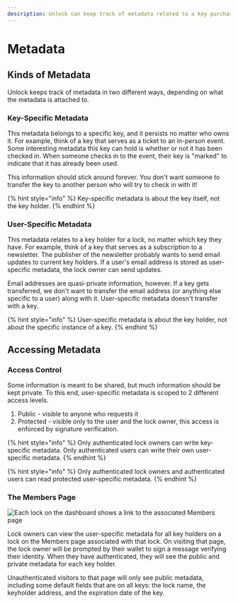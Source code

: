 ```yaml
---
description: Unlock can keep track of metadata related to a key purchase in several ways
---
```


# Metadata

## Kinds of Metadata

Unlock keeps track of metadata in two different ways, depending on what the metadata is attached to.

### Key-Specific Metadata

This metadata belongs to a specific key, and it persists no matter who owns it. For example, think of a key that serves as a ticket to an in-person event. Some interesting metadata this key can hold is whether or not it has been checked in. When someone checks in to the event, their key is "marked" to indicate that it has already been used. 

This information should stick around forever. You don't want someone to transfer the key to another person who will try to check in with it!

{% hint style="info" %}
Key-specific metadata is about the key itself, not the key holder.
{% endhint %}

### User-Specific Metadata

This metadata relates to a key holder for a lock, no matter which key they have. For example, think of a key that serves as a subscription to a newsletter. The publisher of the newsletter probably wants to send email updates to current key holders. If a user's email address is stored as user-specific metadata, the lock owner can send updates.

Email addresses are quasi-private information, however. If a key gets transferred, we don't want to transfer the email address \(or anything else specific to a user\) along with it. User-specific metadata doesn't transfer with a key.

{% hint style="info" %}
User-specific metadata is about the key holder, not about the specific instance of a key.
{% endhint %}

## Accessing Metadata

### Access Control

Some information is meant to be shared, but much information should be kept private. To this end, user-specific metadata is scoped to 2 different access levels.

1. Public - visible to anyone who requests it
2. Protected - visible only to the user and the lock owner, this access is enforced by signature verification.

{% hint style="info" %}
Only authenticated lock owners can write key-specific metadata. Only authenticated users can write their own user-specific metadata.
{% endhint %}

{% hint style="info" %}
Only authenticated lock owners and authenticated users can read protected user-specific metadata.
{% endhint %}

### The Members Page

![Each lock on the dashboard shows a link to the associated Members page](../../.gitbook/assets/cleanmemberspagelink.png)

Lock owners can view the user-specific metadata for all key holders on a lock on the Members page associated with that lock. On visiting that page, the lock owner will be prompted by their wallet to sign a message verifying their identity. When they have authenticated, they will see the public and private metadata for each key holder.

Unauthenticated visitors to that page will only see public metadata, including some default fields that are on all keys: the lock name, the keyholder address, and the expiration date of the key.





